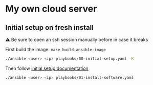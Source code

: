 # My own cloud server

## Initial setup on fresh install

⚠️ Be sure to open an ssh session manually before in case it breaks

First build the image: `make build-ansible-image`

```bash
./ansible <user> <ip> playbooks/00-initial-setup.yaml -K
```

Then follow [initial setup documentation](docs/initial-setup.md)

```bash
./ansible <user> <ip> playbooks/01-install-software.yaml
```


